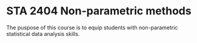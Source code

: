 # STA 2404 Non-parametric methods 
The puspose of this course is to equip students with non-parametric statistical data analysis skills.
